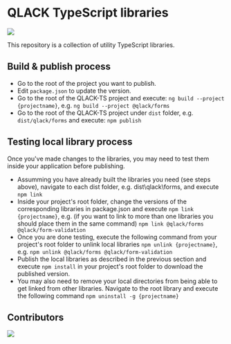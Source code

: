 # QLACK TypeScript libraries

<p>
    <a href="https://qlack.com/" alt="Website">
        <img src="https://img.shields.io/website-up-down-green-red/https/qlack.com" />
    </a>
</p>

This repository is a collection of utility TypeScript libraries.

## Build & publish process
* Go to the root of the project you want to publish.
* Edit `package.json` to update the version.
* Go to the root of the QLACK-TS project and execute: `ng build --project {projectname}`, e.g.
  `ng build --project @qlack/forms`
* Go to the root of the QLACK-TS project under `dist` folder, e.g. `dist/qlack/forms` and execute: `npm publish`

## Testing local library process
Once you've made changes to the libraries, you may need to test them inside your application before publishing.
* Assumming you have already built the libraries you need (see steps above), navigate to each dist folder, e.g. dist\qlack\forms, and execute
`npm link`
* Inside your project's root folder, change the versions of the corresponding libraries in package.json and execute
 `npm link {projectname}`, e.g. (if you want to link to more than one libraries you should place them in the same command)
 `npm link @qlack/forms @qlack/form-validation`
* Once you are done testing, execute the following command from your project's root folder to unlink local libraries
  `npm unlink {projectname}`, e.g. `npm unlink @qlack/forms @qlack/form-validation`
* Publish the local libraries as described in the previous section and execute `npm install` in your project's root folder to download the published version.
* You may also need to remove your local directories from being able to get linked from other libraries. Navigate to the root library and execute the following command
  `npm uninstall -g {projectname}`


## Contributors

<p>
	<a href="https://github.com/qlack/QLACK-TypeScript/graphs/contributors">
  		<img src="https://contributors-img.firebaseapp.com/image?repo=qlack/qlack-typescript" />
	</a>
</p>
